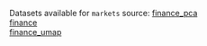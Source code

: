 Datasets available for `markets` source: 
[finance_pca](https://docs.upgini.com/public/markets/finance_pca)  
[finance](https://docs.upgini.com/public/markets/finance)  
[finance_umap](https://docs.upgini.com/public/markets/finance_umap)  
